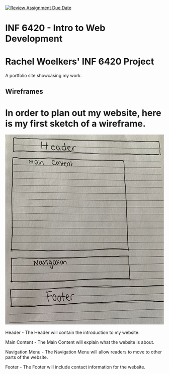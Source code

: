 [![Review Assignment Due Date](https://classroom.github.com/assets/deadline-readme-button-24ddc0f5d75046c5622901739e7c5dd533143b0c8e959d652212380cedb1ea36.svg)](https://classroom.github.com/a/cSGmFTKd)
# INF 6420 - Intro to Web Development
# Rachel Woelkers' INF 6420  Project
A portfolio site showcasing my work.
## Wireframes
<h1> In order to plan out my website, here is my first sketch of a wireframe. </h1>

<p> <img src="Wireframes 1.jpeg" /> </p>

<p> Header - The Header will contain the introduction to my website. </p>
<p> Main Content - The Main Content will explain what the website is about. </p>
<p> Navigation Menu - The Navigation Menu will allow readers to move to other parts of the website. </p>
<p> Footer - The Footer will include contact information for the website. </p>